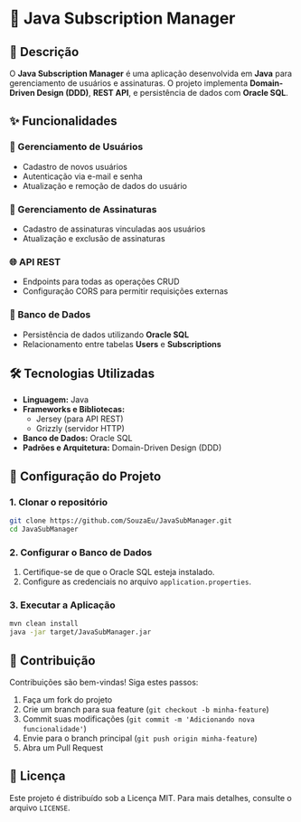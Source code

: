 # 📁 Java Subscription Manager

## 📌 Descrição

O **Java Subscription Manager** é uma aplicação desenvolvida em **Java** para gerenciamento de usuários e assinaturas. O projeto implementa **Domain-Driven Design (DDD)**, **REST API**, e persistência de dados com **Oracle SQL**.

## ✨ Funcionalidades

### 👤 Gerenciamento de Usuários
- Cadastro de novos usuários
- Autenticação via e-mail e senha
- Atualização e remoção de dados do usuário

### 📄 Gerenciamento de Assinaturas
- Cadastro de assinaturas vinculadas aos usuários
- Atualização e exclusão de assinaturas

### 🌐 API REST
- Endpoints para todas as operações CRUD
- Configuração CORS para permitir requisições externas

### 💾 Banco de Dados
- Persistência de dados utilizando **Oracle SQL**
- Relacionamento entre tabelas **Users** e **Subscriptions**

## 🛠 Tecnologias Utilizadas

- **Linguagem:** Java
- **Frameworks e Bibliotecas:**
  - Jersey (para API REST)
  - Grizzly (servidor HTTP)
- **Banco de Dados:** Oracle SQL
- **Padrões e Arquitetura:** Domain-Driven Design (DDD)

## 🚀 Configuração do Projeto

### 1. Clonar o repositório
```sh
git clone https://github.com/SouzaEu/JavaSubManager.git
cd JavaSubManager
```

### 2. Configurar o Banco de Dados
1. Certifique-se de que o Oracle SQL esteja instalado.
2. Configure as credenciais no arquivo `application.properties`.

### 3. Executar a Aplicação
```sh
mvn clean install
java -jar target/JavaSubManager.jar
```

## 📌 Contribuição
Contribuições são bem-vindas! Siga estes passos:
1. Faça um fork do projeto
2. Crie um branch para sua feature (`git checkout -b minha-feature`)
3. Commit suas modificações (`git commit -m 'Adicionando nova funcionalidade'`)
4. Envie para o branch principal (`git push origin minha-feature`)
5. Abra um Pull Request

## 📄 Licença
Este projeto é distribuído sob a Licença MIT. Para mais detalhes, consulte o arquivo `LICENSE`.

